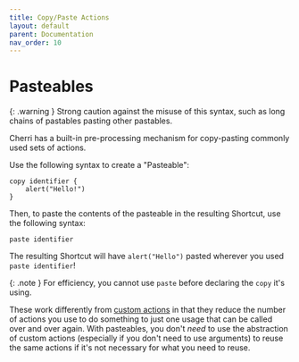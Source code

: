```yaml
---
title: Copy/Paste Actions
layout: default
parent: Documentation
nav_order: 10
---
```


# Pasteables

{: .warning }
Strong caution against the misuse of this syntax, such as long chains of pastables pasting other pastables.

Cherri has a built-in pre-processing mechanism for copy-pasting commonly used sets of actions.

Use the following syntax to create a "Pasteable":

```
copy identifier {
    alert("Hello!")
}
```

Then, to paste the contents of the pasteable in the resulting Shortcut, use the following syntax:

```
paste identifier
```

The resulting Shortcut will have `alert("Hello")` pasted wherever you used `paste identifier`!

{: .note }
For efficiency, you cannot use `paste` before declaring the `copy` it's using.

These work differently from [custom actions](/language/custom-actions) in that they reduce the number of actions you use to do something to just one usage that can be called over and over again. With pasteables, you don't _need_ to use the abstraction of custom actions (especially if you don't need to use arguments) to reuse the same actions if it's not necessary for what you need to reuse.
